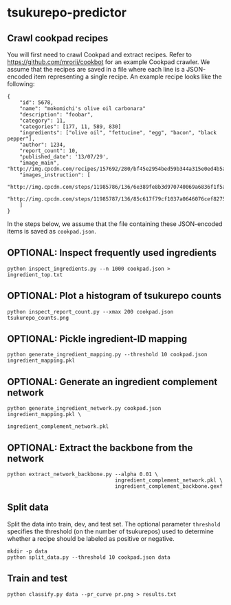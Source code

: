 # tsukurepo-predictor

## Crawl cookpad recipes

You will first need to crawl Cookpad and extract recipes.
Refer to https://github.com/mrorii/cookbot for an example Cookpad crawler.
We assume that the recipes are saved in a file where each line
is a JSON-encoded item representing a single recipe.
An example recipe looks like the following:

    {
        "id": 5678,
        "name": "mokomichi's olive oil carbonara"
        "description": "foobar",
        "category": 11,
        "categories": [177, 11, 589, 830]
        "ingredients": ["olive oil", "fettucine", "egg", "bacon", "black pepper"],
        "author": 1234,
        "report_count": 10,
        "published_date": '13/07/29',
        "image_main", "http://img.cpcdn.com/recipes/157692/280/bf45e2954bed59b344a315e0ed4b5a9f.jpg",
        "images_instruction": [
            "http://img.cpcdn.com/steps/11985786/136/6e389fe8b3d970740069a6836f1f5a1e.jpg",
            "http://img.cpcdn.com/steps/11985787/136/85c617f79cf1037a0646076cef827518.jpg?",
        ]
    }

In the steps below, we assume that the file containing these
JSON-encoded items is saved as `cookpad.json`.

## OPTIONAL: Inspect frequently used ingredients

    python inspect_ingredients.py --n 1000 cookpad.json > ingredient_top.txt

## OPTIONAL: Plot a histogram of tsukurepo counts

    python inspect_report_count.py --xmax 200 cookpad.json tsukurepo_counts.png

## OPTIONAL: Pickle ingredient-ID mapping

    python generate_ingredient_mapping.py --threshold 10 cookpad.json ingredient_mapping.pkl

## OPTIONAL: Generate an ingredient complement network

    python generate_ingredient_network.py cookpad.json ingredient_mapping.pkl \
                                          ingredient_complement_network.pkl

## OPTIONAL: Extract the backbone from the network

    python extract_network_backbone.py --alpha 0.01 \
                                       ingredient_complement_network.pkl \
                                       ingredient_complement_backbone.gexf

## Split data

Split the data into train, dev, and test set.
The optional parameter `threshold` specifies the threshold
(on the number of tsukurepos) used to determine
whether a recipe should be labeled as positive or negative.

    mkdir -p data
    python split_data.py --threshold 10 cookpad.json data

## Train and test

    python classify.py data --pr_curve pr.png > results.txt
